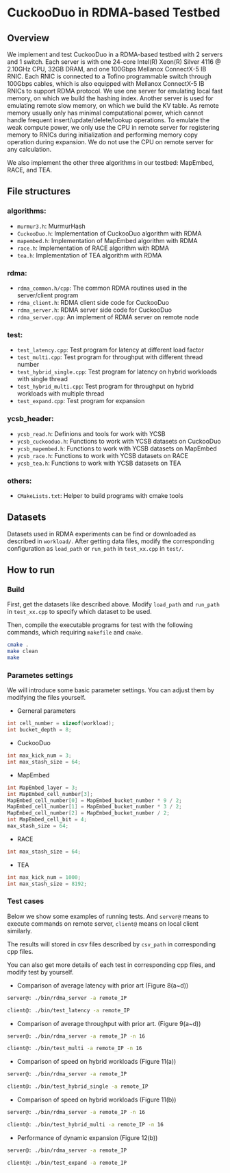 # CuckooDuo in RDMA-based Testbed

## Overview

We implement and test CuckooDuo in a RDMA-based testbed with 2 servers and 1 switch. Each server is with one 24-core Intel(R) Xeon(R) Silver 4116 @ 2.10GHz CPU, 32GB DRAM, and one 100Gbps Mellanox ConnectX-5 IB RNIC. Each RNIC is connected to a Tofino programmable switch through 100Gbps cables, which is also equipped with Mellanox ConnectX-5 IB RNICs to support RDMA protocol. We use one server for emulating local fast memory, on which we build the hashing index. Another server is used for emulating remote slow memory, on which we build the KV table. As remote memory usually only has minimal computational power, which cannot handle frequent insert/update/delete/lookup operations. To emulate the weak compute power, we only use the CPU in remote server for registering memory to RNICs during initialization and performing memory copy operation during expansion. We do not use the CPU on remote server for any calculation. 

We also implement the other three algorithms in our testbed: MapEmbed, RACE, and TEA.

## File structures

### algorithms: 
* `murmur3.h`: MurmurHash
* `CuckooDuo.h`: Implementation of CuckooDuo algorithm with RDMA
* `mapembed.h`: Implementation of MapEmbed algorithm with RDMA
* `race.h`: Implementation of RACE algorithm with RDMA
* `tea.h`: Implementation of TEA algorithm with RDMA

### rdma: 
* `rdma_common.h/cpp`: The common RDMA routines used in the server/client program
* `rdma_client.h`: RDMA client side code for CuckooDuo
* `rdma_server.h`: RDMA server side code for CuckooDuo
* `rdma_server.cpp`: An implement of RDMA server on remote node

### test:
* `test_latency.cpp`: Test program for latency at different load factor
* `test_multi.cpp`: Test program for throughput with different thread number
* `test_hybrid_single.cpp`: Test program for latency on hybrid workloads with single thread
* `test_hybrid_multi.cpp`: Test program for throughput on hybrid workloads with multiple thread
* `test_expand.cpp`: Test program for expansion

### ycsb_header: 
* `ycsb_read.h`: Definions and tools for work with YCSB
* `ycsb_cuckooduo.h`: Functions to work with YCSB datasets on CuckooDuo
* `ycsb_mapembed.h`: Functions to work with YCSB datasets on MapEmbed
* `ycsb_race.h`: Functions to work with YCSB datasets on RACE
* `ycsb_tea.h`: Functions to work with YCSB datasets on TEA

### others:
* `CMakeLists.txt`: Helper to build programs with cmake tools

## Datasets

Datasets used in RDMA experiments can be find or downloaded as described in `workload/`. After getting data files, modify the corresponding configuration as `load_path` or `run_path` in `test_xx.cpp` in `test/`.

## How to run

### Build

First, get the datasets like described above. Modify `load_path` and `run_path` in `test_xx.cpp` to specify which dataset to be used.

Then, compile the executable programs for test with the following commands, which requiring `makefile` and `cmake`.

```bash
cmake .
make clean
make
```

### Parametes settings
We will introduce some basic parameter settings. You can adjust them by modifying the  files yourself.

* Gerneral parameters
```C
int cell_number = sizeof(workload);
int bucket_depth = 8;
```

* CuckooDuo
```C
int max_kick_num = 3;
int max_stash_size = 64;
```

* MapEmbed
```C
int MapEmbed_layer = 3;
int MapEmbed_cell_number[3];
MapEmbed_cell_number[0] = MapEmbed_bucket_number * 9 / 2;
MapEmbed_cell_number[1] = MapEmbed_bucket_number * 3 / 2;
MapEmbed_cell_number[2] = MapEmbed_bucket_number / 2;
int MapEmbed_cell_bit = 4;
max_stash_size = 64;
```

* RACE
```C
int max_stash_size = 64;
```

* TEA
```C
int max_kick_num = 1000;
int max_stash_size = 8192;
```

### Test cases

Below we show some examples of running tests. And `server@` means to execute commands on remote server, `client@` means on local client similarly.  

The results will stored in csv files described by `csv_path` in corresponding cpp files.

You can also get more details of each test in corresponding cpp files, and modify test by yourself.

* Comparison of average latency with prior art (Figure 8(a~d))
```bash
server@: ./bin/rdma_server -a remote_IP

client@: ./bin/test_latency -a remote_IP
```

*  Comparison of average throughput with prior art. (Figure 9(a~d))
```bash
server@: ./bin/rdma_server -a remote_IP -n 16

client@: ./bin/test_multi -a remote_IP -n 16
```

* Comparison of speed on hybrid workloads (Figure 11(a))
```bash
server@: ./bin/rdma_server -a remote_IP

client@: ./bin/test_hybrid_single -a remote_IP
```

* Comparison of speed on hybrid workloads (Figure 11(b))
```bash
server@: ./bin/rdma_server -a remote_IP -n 16

client@: ./bin/test_hybrid_multi -a remote_IP -n 16
```

*  Performance of dynamic expansion (Figure 12(b))
```bash
server@: ./bin/rdma_server -a remote_IP

client@: ./bin/test_expand -a remote_IP
```
